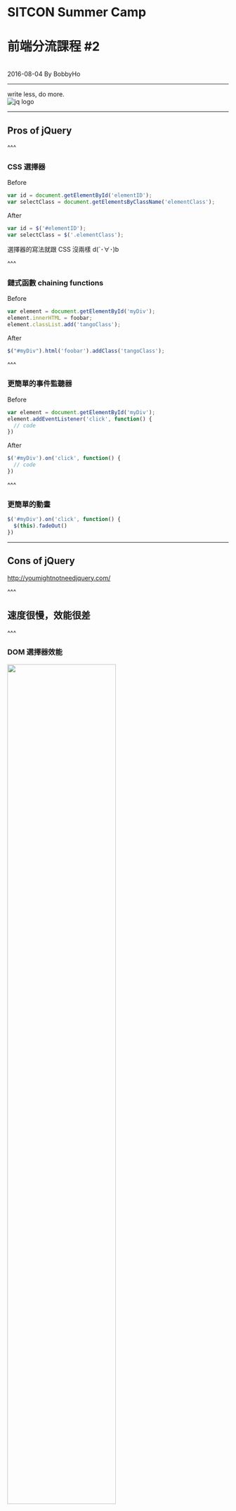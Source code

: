 # SITCON Summer Camp
# 前端分流課程 #2
<br>
2016-08-04 By BobbyHo

---

write less, do more.   
![jq logo](./assets/jquery/logo.png)

---

## Pros of jQuery

^^^

### CSS 選擇器

Before

```js
var id = document.getElementById('elementID');
var selectClass = document.getElementsByClassName('elementClass');
```

After

```js
var id = $('#elementID');
var selectClass = $('.elementClass');
```

選擇器的寫法就跟 CSS 沒兩樣 d(`･∀･)b

^^^

### 鏈式函數 chaining functions

Before

```js
var element = document.getElementById('myDiv');
element.innerHTML = foobar;
element.classList.add('tangoClass');
```

After

```js
$("#myDiv").html('foobar').addClass('tangoClass');
```

^^^

### 更簡單的事件監聽器

Before

```js
var element = document.getElementById('myDiv');
element.addEventListener('click', function() {
  // code
})
```

After

```js
$('#myDiv').on('click', function() {
  // code
})
```

^^^

### 更簡單的動畫

```js
$('#myDiv').on('click', function() {
  $(this).fadeOut()
})
```

---

## Cons of jQuery
http://youmightnotneedjquery.com/

^^^

## 速度很慢，效能很差

^^^

### DOM 選擇器效能
<img src="./assets/jquery/performance/dom-selecting.png" width="70%">

^^^

你可以這樣寫原生

```js
var element = document.querySelectorAll('#myDiv')
```

^^^

### 迴圈
![looping](./assets/jquery/performance/loop.png)

^^^

你可以這樣寫原生

```js
[2, 5, 9, 7, 10].forEach(function(element){
	// code
})
```

^^^

### 動畫
* jQuery 動畫
	* 使用定時器不斷調整 CSS 屬性的值
	* 效能很差，但支援很舊的瀏覽器 (F**k IE!)
* CSS3 原生動畫（transition, keyframe)
	* 效能好，但要新一點的瀏覽器才支援

^^^

講了這麼多   
為了好講解、理解   
所以本課程仍然以 jQuery 為主，特此下跪道歉(?   
<(\_ \_)> 

---

## 常用 API

^^^

### DOM 操作

```js
$('#myElement').方法()
```

|                         |                             |
|:-----------------------:|:---------------------------:|
| `.each()`               | 遍歷 array 中的數值，搭配 `$(this)`|
| `.append()`             | 在 `#myElement` 元素內的尾端插入     |
| `.prepend()`            | 在 `#myElement` 元素內的前端插入     |
| `.remove()`             | 從 DOM 中移除 `#myElement` 元素    |
| `.replaceWith(content)` | 用 content 取代 `#myElement`      |
| `.html()`               | `#myElement` 內部的 HTML 內容     |

^^^

### 元素 HTML 屬性

```js
$('#myElement').方法()
```

|                         |                                           |
|:-----------------------:|:-----------------------------------------:|
| `.attr(屬性名稱)`         | 取得 `#myElement` 的某個屬性的值               |
| `.attr(屬性名稱, 值)`     | 設定 `#myElement` 的某個屬性的值               |
| `.removeAttr(屬性名稱)`   | 刪除 `#myElement` 的某個屬性                  |
| `.val()`                | 取得 `#myElement` 的 value 屬性的值（常用在表單）|
| `.val(值)`              | 設定 `#myElement` 的 value 屬性的值           |

^^^

### 取得元素 CSS 樣式

```js
$('#myElement').方法()
```

|                        |                                        |
|:----------------------:|:--------------------------------------:|
| `.css(color)`          | 取得 `#myElement` 元素 color 屬性的值      |
| `.addClass(class)`     | 對 `#myElement` 增加 class              |
| `.removeClass(class)`  | 對 `#myElement` 刪除 class              |
| `.toggleClass(class)`  | 若 class 存在則刪除，反之增加 class         |

^^^

### jQuery 的事件監聽器
監聽事件：

```js
$('.element').on('事件', callback)
```

觸發事件：

```js
$('.element').trigger('事件')
```

^^^

|事件    | 名稱         |
|:-----:|:-----------:|
|數值改變 | `change`    |
|獲得焦點 | `focus`     |
|失去焦點 | `blur`      |
|選取文字 | `select`    |
|鼠標進入 | `mouseover` |
|表單提交 | `submit`    |
|鼠標點擊 | `click`     |
|鼠標雙擊 | `dblclick`  |
|按鍵釋放 | `keyup`     |

^^^

### jQuery 的動畫
|說明    | 方法            |
|:-----:|:--------------:|
|顯示    | `show()`       |
|隱藏    | `hide()`       |
|切換    | `toggle()`     |
|淡入    | `fadeIn()`     |
|淡出    | `fadeOut()`    |
|向上滑出 | `slideUp()`    |
|向下滑入 | `slideDown()`  |
|滑入切換 | `slideToggle()`|